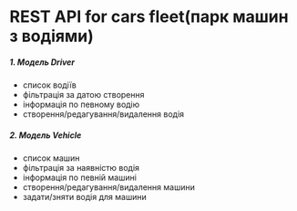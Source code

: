 # REST API for cars fleet(парк машин з водіями)

##### 1. Модель Driver 

  - список водіїв 
  - фільтрація за датою створення
  - інформація по певному водію
  - створення/редагування/видалення водія
  
##### 2. Модель Vehicle 
  - список машин
  - фільтрація за наявністю водія
  - інформація по певній машині
  - створення/редагування/видалення машини
  - задати/зняти водія для машини
